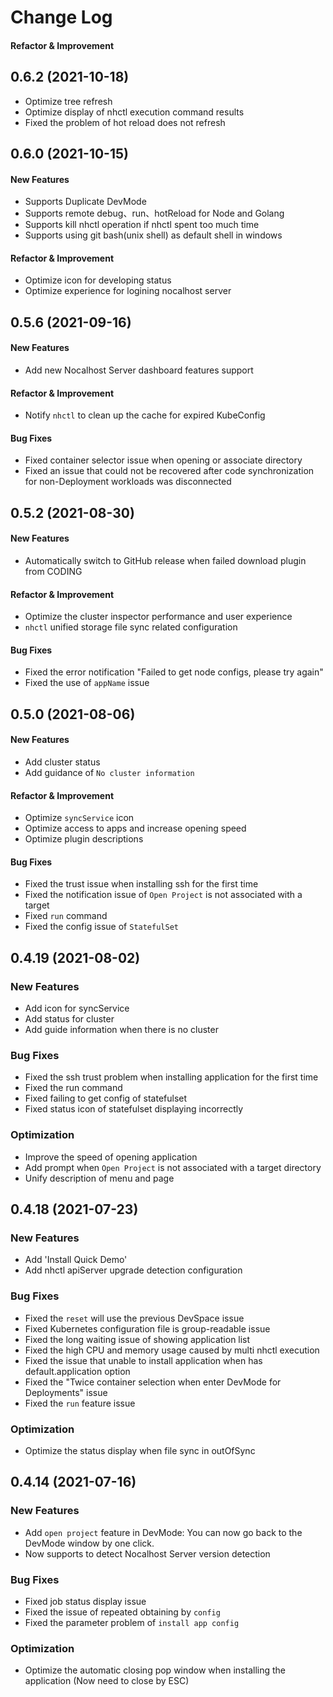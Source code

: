 # Change Log

#### Refactor & Improvement

## 0.6.2 (2021-10-18)

- Optimize tree refresh
- Optimize display of nhctl execution command results
- Fixed the problem of hot reload does not refresh

## 0.6.0 (2021-10-15)

#### New Features

- Supports Duplicate DevMode
- Supports remote debug、run、hotReload for Node and Golang
- Supports kill nhctl operation if nhctl spent too much time
- Supports using git bash(unix shell) as default shell in windows

#### Refactor & Improvement

- Optimize icon for developing status
- Optimize experience for logining nocalhost server

## 0.5.6 (2021-09-16)

#### New Features

- Add new Nocalhost Server dashboard features support

#### Refactor & Improvement

- Notify `nhctl` to clean up the cache for expired KubeConfig

#### Bug Fixes

- Fixed container selector issue when opening or associate directory
- Fixed an issue that could not be recovered after code synchronization for non-Deployment workloads was disconnected

## 0.5.2 (2021-08-30)

#### New Features

- Automatically switch to GitHub release when failed download plugin from CODING

#### Refactor & Improvement

- Optimize the cluster inspector performance and user experience
- `nhctl` unified storage file sync related configuration

#### Bug Fixes

- Fixed the error notification "Failed to get node configs, please try again"
- Fixed the use of `appName` issue

## 0.5.0 (2021-08-06)

#### New Features

- Add cluster status
- Add guidance of `No cluster information`

#### Refactor & Improvement

- Optimize `syncService` icon
- Optimize access to apps and increase opening speed
- Optimize plugin descriptions

#### Bug Fixes

- Fixed the trust issue when installing ssh for the first time
- Fixed the notification issue of `Open Project` is not associated with a target
- Fixed `run` command
- Fixed the config issue of `StatefulSet`

## 0.4.19 (2021-08-02)

### New Features

- Add icon for syncService
- Add status for cluster
- Add guide information when there is no cluster

### Bug Fixes

- Fixed the ssh trust problem when installing application for the first time
- Fixed the run command
- Fixed failing to get config of statefulset
- Fixed status icon of statefulset displaying incorrectly

### Optimization

- Improve the speed of opening application
- Add prompt when `Open Project` is not associated with a target directory
- Unify description of menu and page

## 0.4.18 (2021-07-23)

### New Features

- Add 'Install Quick Demo'
- Add nhctl apiServer upgrade detection configuration

### Bug Fixes

- Fixed the `reset` will use the previous DevSpace issue
- Fixed Kubernetes configuration file is group-readable issue
- Fixed the long waiting issue of showing application list
- Fixed the high CPU and memory usage caused by multi nhctl execution
- Fixed the issue that unable to install application when has default.application option
- Fixed the "Twice container selection when enter DevMode for Deployments" issue
- Fixed the `run` feature issue

### Optimization

- Optimize the status display when file sync in outOfSync

## 0.4.14 (2021-07-16)

### New Features

- Add `open project` feature in DevMode: You can now go back to the DevMode window by one click.
- Now supports to detect Nocalhost Server version detection

### Bug Fixes

- Fixed job status display issue
- Fixed the issue of repeated obtaining by `config`
- Fixed the parameter problem of `install app config`

### Optimization

- Optimize the automatic closing pop window when installing the application (Now need to close by ESC)
